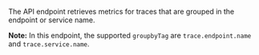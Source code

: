 The API endpoint retrieves metrics for traces that are grouped in the endpoint or service name.

**Note:** In this endpoint, the supported `groupbyTag` are `trace.endpoint.name` and `trace.service.name`. 